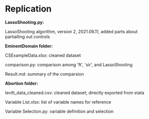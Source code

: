 # Replication

**LassoShooting.py:** 

LassoShooting algorithm, version 2, 2021.06.11, added parts about partialling out controls  



**EminentDomain folder:**
  
  CSExampleData.xlsx: cleaned dataset
  
  comparison.py: comparison among 'ft', 'sir', and LassoShooting
  
  Result.md: summary of the comparsion  
  
  
  

**Abortion folder:**
  
  levitt_data_cleaned.csv: cleaned dataset; directly exported from stata
  
  Variable List.xlsx: list of variable names for reference
  
  Variable Selection.py: variable definition and selection
